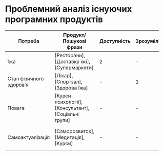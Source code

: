 # Проблемний аналіз існуючих програмних продуктів
| Потреба                 | Продукт/Пошукові фрази    | Доступність | Зрозумілість | Цінність | Актуальність | Тип ліцензії                 | Примітка |
|-------------------------|---------------------------|-------------|--------------|----------|--------------|-----------------------------|----------|
| Їжа                    | [Ресторани], [Доставка їжі], [Супермаркети]   | 2       | -            | -         | -            | Різні опції                  | Залежить від місця проживання |
| Стан фізичного здоров'я | [Лікар], [Спортзал], [Здорова їжа]           | -        | 1            | -        | -            | Різні опції                  | Важливо для загального самопочуття |
| Повага                 | [Курси психології], [Консультант], [Соціальні групи] | - | -            | -        | 3            | Різні опції                  | Важливо для психологічного комфорту |
| Самоактуалізація        | [Саморозвиток], [Медитація], [Курси]         | - | -            | 4        | -             | Різні опції                  | Допомагає досягти особистих цілей |

